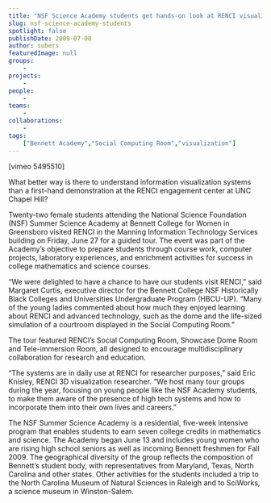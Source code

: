 ```yaml
---
title: "NSF Science Academy students get hands-on look at RENCI visualization systems"
slug: nsf-science-academy-students
spotlight: false
publishDate: 2009-07-08
author: subers
featuredImage: null
groups:
    - 
projects:
    - 
people:
    - 
teams: 
    - 
collaborations:
    - 
tags:
    ["Bennett Academy","Social Computing Room","visualization"]
---
```

<p>[vimeo 5495510]</p>

<p>What better way is there to understand information visualization systems than a first-hand demonstration at the RENCI engagement center at UNC Chapel Hill?<!--more--></p>

<p>Twenty-two female students attending the National Science Foundation (NSF) Summer Science Academy at Bennett College for Women in Greensboro visited RENCI in the Manning Information Technology Services building on Friday, June 27 for a guided tour. The event was part of the Academy’s objective to prepare students through course work, computer projects, laboratory experiences, and enrichment activities for success in college mathematics and science courses.</p>

<p>“We were delighted to have a chance to have our students visit RENCI,” said Margaret Curtis, executive director for the Bennett College NSF Historically Black Colleges and Universities Undergraduate Program (HBCU-UP). “Many of the young ladies commented about how much they enjoyed learning about RENCI and advanced technology, such as the dome and the life-sized simulation of a courtroom displayed in the Social Computing Room.”</p>

<p>The tour featured RENCI’s Social Computing Room, Showcase Dome Room and Tele-immersion Room, all designed to encourage multidisciplinary collaboration for research and education.</p>

<p>“The systems are in daily use at RENCI for researcher purposes,” said Eric Knisley, RENCI 3D visualization researcher. “We host many tour groups during the year, focusing on young people like the NSF Academy students, to make them aware of the presence of high tech systems and how to incorporate them into their own lives and careers.”</p>

<p>The NSF Summer Science Academy is a residential, five-week intensive program that enables students to earn seven college credits in mathematics and science. The Academy began June 13 and includes young women who are rising high school seniors as well as incoming Bennett freshmen for Fall 2009. The geographical diversity of the group reflects the composition of Bennett’s student body, with representatives from Maryland, Texas, North Carolina and other states. Other activities for the students included a trip to the North Carolina Museum of Natural Sciences in Raleigh and to SciWorks, a science museum in Winston-Salem.</p>

<p><br class="spacer_" /></p>
